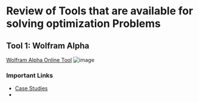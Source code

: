 # Review of Tools that are available for solving optimization Problems

## Tool 1: Wolfram Alpha
[Wolfram Alpha Online Tool](https://www.wolframalpha.com/widgets/view.jsp?id=daa12bbf5e4daec7b363737d6d496120)
![image](https://github.com/user-attachments/assets/1df2fc22-395b-4c3d-93c7-e01b530ce045)




### Important Links
- [Case Studies](https://neos-guide.org/case-studies/)
- 
